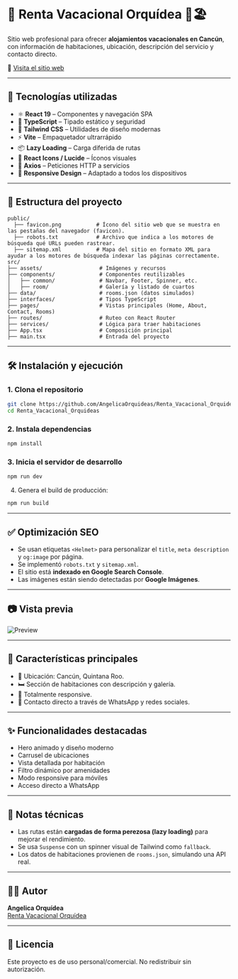 # 🌺 Renta Vacacional Orquídea 🌴🏖️

Sitio web profesional para ofrecer **alojamientos vacacionales en Cancún**, con información de habitaciones, ubicación, descripción del servicio y contacto directo.

🔗 [Visita el sitio web](https://rentavacacionalorquideas.com.mx)

---

## 🚀 Tecnologías utilizadas

- ⚛️ **React 19** – Componentes y navegación SPA
- 🧠 **TypeScript** – Tipado estático y seguridad
- 💨 **Tailwind CSS** – Utilidades de diseño modernas
- ⚡ **Vite** – Empaquetador ultrarrápido
- 📦 **Lazy Loading** – Carga diferida de rutas
- 🎨 **React Icons / Lucide** – Íconos visuales
- 🔁 **Axios** – Peticiones HTTP a servicios
- 📱 **Responsive Design** – Adaptado a todos los dispositivos

---

## 📁 Estructura del proyecto

```
public/
  ├── favicon.png           # Ícono del sitio web que se muestra en las pestañas del navegador (favicon).
  ├── robots.txt            # Archivo que indica a los motores de búsqueda qué URLs pueden rastrear.
  ├── sitemap.xml           # Mapa del sitio en formato XML para ayudar a los motores de búsqueda indexar las páginas correctamente.
src/
├── assets/                  # Imágenes y recursos
├── components/              # Componentes reutilizables
│   ├── common/              # Navbar, Footer, Spinner, etc.
│   ├── room/                # Galería y listado de cuartos
├── data/                    # rooms.json (datos simulados)
├── interfaces/              # Tipos TypeScript
├── pages/                   # Vistas principales (Home, About, Contact, Rooms)
├── routes/                  # Ruteo con React Router
├── services/                # Lógica para traer habitaciones
├── App.tsx                  # Composición principal
├── main.tsx                 # Entrada del proyecto
```

---

## 🛠️ Instalación y ejecución

### 1. Clona el repositorio

```bash
git clone https://github.com/AngelicaOrquideas/Renta_Vacacional_Orquideas.git
cd Renta_Vacacional_Orquideas
```

### 2. Instala dependencias

```bash
npm install
```

### 3. Inicia el servidor de desarrollo

```bash
npm run dev
```

4. Genera el build de producción:

```bash
npm run build
```

---

## ✅ Optimización SEO

- Se usan etiquetas `<Helmet>` para personalizar el `title`, `meta description` y `og:image` por página.
- Se implementó `robots.txt` y `sitemap.xml`.
- El sitio está **indexado en Google Search Console**.
- Las imágenes están siendo detectadas por **Google Imágenes**.

---

## 📷 Vista previa

![Preview](https://rentavacacionalorquideas.com.mx/preview.jpg) <!-- Puedes agregar una imagen personalizada -->

---

## 📌 Características principales

- 📍 Ubicación: Cancún, Quintana Roo.
- 🛏️ Sección de habitaciones con descripción y galería.
- 📱 Totalmente responsive.
- 📧 Contacto directo a través de WhatsApp y redes sociales.

---

## ✨ Funcionalidades destacadas

- Hero animado y diseño moderno
- Carrusel de ubicaciones
- Vista detallada por habitación
- Filtro dinámico por amenidades
- Modo responsive para móviles
- Acceso directo a WhatsApp

---

## 📌 Notas técnicas

- Las rutas están **cargadas de forma perezosa (lazy loading)** para mejorar el rendimiento.
- Se usa `Suspense` con un spinner visual de Tailwind como `fallback`.
- Los datos de habitaciones provienen de `rooms.json`, simulando una API real.

---

## 👩‍💻 Autor

**Angelica Orquídea**  
[Renta Vacacional Orquídea](https://rentavacacionalorquideas.com.mx)

---

## 📄 Licencia

Este proyecto es de uso personal/comercial. No redistribuir sin autorización.
